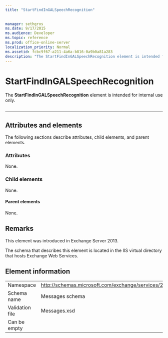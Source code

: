 ```yaml
---
title: "StartFindInGALSpeechRecognition"
 
 
manager: sethgros
ms.date: 9/17/2015
ms.audience: Developer
ms.topic: reference
ms.prod: office-online-server
localization_priority: Normal
ms.assetid: fcbc9f67-a211-4a6a-b816-0a9b0a81a283
description: "The StartFindInGALSpeechRecognition element is intended for internal use only."
---
```


# StartFindInGALSpeechRecognition

The **StartFindInGALSpeechRecognition** element is intended for internal use only. 
  
```

```

 ****
## Attributes and elements

The following sections describe attributes, child elements, and parent elements.
  
### Attributes

None.
  
### Child elements

None.
  
#### Parent elements

None.
  
## Remarks

This element was introduced in Exchange Server 2013.
  
The schema that describes this element is located in the IIS virtual directory that hosts Exchange Web Services.
  
## Element information

|||
|:-----|:-----|
|Namespace  <br/> |http://schemas.microsoft.com/exchange/services/2006/messages  <br/> |
|Schema name  <br/> |Messages schema  <br/> |
|Validation file  <br/> |Messages.xsd  <br/> |
|Can be empty  <br/> ||
   

